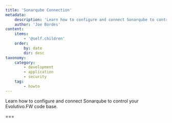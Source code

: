 ```yaml
---
title: 'Sonarqube Connection'
metadata:
    description: 'Learn how to configure and connect Sonarqube to control your Evolutivo.FW code base.'
    author: 'Joe Bordes'
content:
    items:
        - '@self.children'
    order:
        by: date
        dir: desc
taxonomy:
    category:
        - development
        - application
        - security
    tag:
        - howto
---
```


Learn how to configure and connect Sonarqube to control your Evolutivo.FW code base.

===

